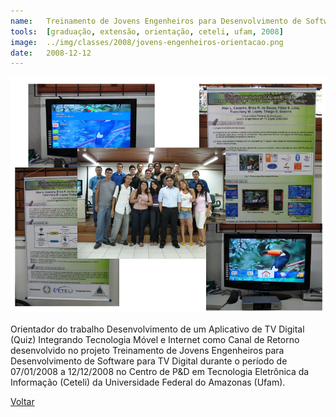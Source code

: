 ```yaml
---
name:  	Treinamento de Jovens Engenheiros para Desenvolvimento de Software para TV Digital 
tools: 	[graduação, extensão, orientação, ceteli, ufam, 2008]
image: 	../img/classes/2008/jovens-engenheiros-orientacao.png
date: 	2008-12-12
---
```


![](../img/classes/2008/jovens-engenheiros-orientacao.png)

Orientador do trabalho Desenvolvimento de um Aplicativo de TV Digital (Quiz) Integrando Tecnologia Móvel e Internet como Canal de Retorno desenvolvido no projeto Treinamento de Jovens Engenheiros para Desenvolvimento de Software para TV Digital durante o período de 07/01/2008 a 12/12/2008 no Centro de P&D em Tecnologia Eletrônica da Informação (Ceteli) da Universidade Federal do Amazonas (Ufam).

<p class="text-center">
	<a class="btn btn-outline-primary mt-1" href="{{ site.baseurl }}/classes/">Voltar</a>
</p>